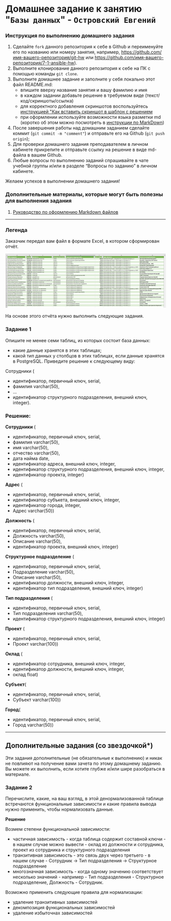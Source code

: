 # Домашнее задание к занятию "`Базы данных`" - `Островский Евгений`


### Инструкция по выполнению домашнего задания

   1. Сделайте `fork` данного репозитория к себе в Github и переименуйте его по названию или номеру занятия, например, https://github.com/имя-вашего-репозитория/git-hw или  https://github.com/имя-вашего-репозитория/7-1-ansible-hw).
   2. Выполните клонирование данного репозитория к себе на ПК с помощью команды `git clone`.
   3. Выполните домашнее задание и заполните у себя локально этот файл README.md:
      - впишите вверху название занятия и вашу фамилию и имя
      - в каждом задании добавьте решение в требуемом виде (текст/код/скриншоты/ссылка)
      - для корректного добавления скриншотов воспользуйтесь [инструкцией "Как вставить скриншот в шаблон с решением](https://github.com/netology-code/sys-pattern-homework/blob/main/screen-instruction.md)
      - при оформлении используйте возможности языка разметки md (коротко об этом можно посмотреть в [инструкции  по MarkDown](https://github.com/netology-code/sys-pattern-homework/blob/main/md-instruction.md))
   4. После завершения работы над домашним заданием сделайте коммит (`git commit -m "comment"`) и отправьте его на Github (`git push origin`);
   5. Для проверки домашнего задания преподавателем в личном кабинете прикрепите и отправьте ссылку на решение в виде md-файла в вашем Github.
   6. Любые вопросы по выполнению заданий спрашивайте в чате учебной группы и/или в разделе “Вопросы по заданию” в личном кабинете.
   
Желаем успехов в выполнении домашнего задания!
   
### Дополнительные материалы, которые могут быть полезны для выполнения задания

1. [Руководство по оформлению Markdown файлов](https://gist.github.com/Jekins/2bf2d0638163f1294637#Code)

---

### Легенда
Заказчик передал вам файл в формате Excel, в котором сформирован отчёт.

![excel](https://github.com/joos-net/nbd/blob/main/excel.jpg)

На основе этого отчёта нужно выполнить следующие задания.

### Задание 1
Опишите не менее семи таблиц, из которых состоит база данных:

- какие данные хранятся в этих таблицах;
- какой тип данных у столбцов в этих таблицах, если данные хранятся в PostgreSQL.
Приведите решение к следующему виду:

Сотрудники (

- идентификатор, первичный ключ, serial,
- фамилия varchar(50),
- ...
- идентификатор структурного подразделения, внешний ключ, integer).

### Решение:

**Сотрудники** (
- идентификатор, первичный ключ, serial,
- фамилия varchar(50),
- имя varchar(50),
- отчество varchar(50),
- дата найма date,
- идентификатор адреса, внешний ключ, integer,
- идентификатор структурного подразделения, внешний ключ, integer,
- идентификатор проекта, integer)

**Адрес** (
- идентификатор, первичный ключ, serial,
- идентификатор субъкета, внешний ключ, integer,
- идентификатор города, integer,
- Адрес varchar(50))

**Должность** (
- идентификатор, первичный ключ, serial,
- Должность varchar(50),
- Описание varchar(50),
- идентификатор проекта, внешний ключ, integer)

**Структурное подразделение** (
- идентификатор, первичный ключ, serial,
- Подразделение varchar(50),
- Описание varchar(50),
- идентификатор должности, внешний ключ, integer,
- идентификатор тип подразделения, внешний ключ, integer)

**Тип подразделения** (
- идентификатор, первичный ключ, serial,
- Тип подразделения varchar(50),
- идентификатор структурного подразделения, внешний ключ, integer)

**Проект** (
- идентификатор, первичный ключ, serial,
- Проект varchar(100))

**Оклад** (
- идентификатор сотрудника, внешний ключ, integer,
- идентификатор должности, внешний ключ, integer,
- оклад float)

**Субъект**(
- идентификатор, первичный ключ, serial,
- Субъект varchar(100))

**Город**(
- идентификатор, первичный ключ, serial,
- Город varchar(50))

---
## Дополнительные задания (со звездочкой*)

Эти задания дополнительные (не обязательные к выполнению) и никак не повлияют на получение вами зачета по этому домашнему заданию. Вы можете их выполнить, если хотите глубже и/или шире разобраться в материале.

### Задание 2

Перечислите, какие, на ваш взгляд, в этой денормализованной таблице встречаются функциональные зависимости и какие правила вывода нужно применить, чтобы нормализовать данные.

**Решение**

Возмем степени функциональной зависимости:
 - частичная зависимость - когда таблица содержит составной ключи - в нашем случае можно вывести - оклад из должности и сотрудника, проект из сотрудника и структурного подразделения
- транзитивная зависимость - это связь двух через третьего - в нашем  случае -  Сотрудник  -> Тип подразделения -> Структурное подразделение
- многозначная зависимость - когда одному значению соответствует несколько значений - например - Тип подразделения - Структурное подразделение, Должность - Сотрудник.

Возможно применить следующие правила для нормализации:
- удаление транзитивных зависимостей
- декомпозиция функциональных зависимостей
- удаление избыточнах зависимостей
